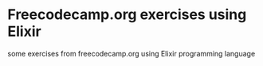 # Freecodecamp.org exercises using Elixir
some exercises from freecodecamp.org using Elixir programming language

